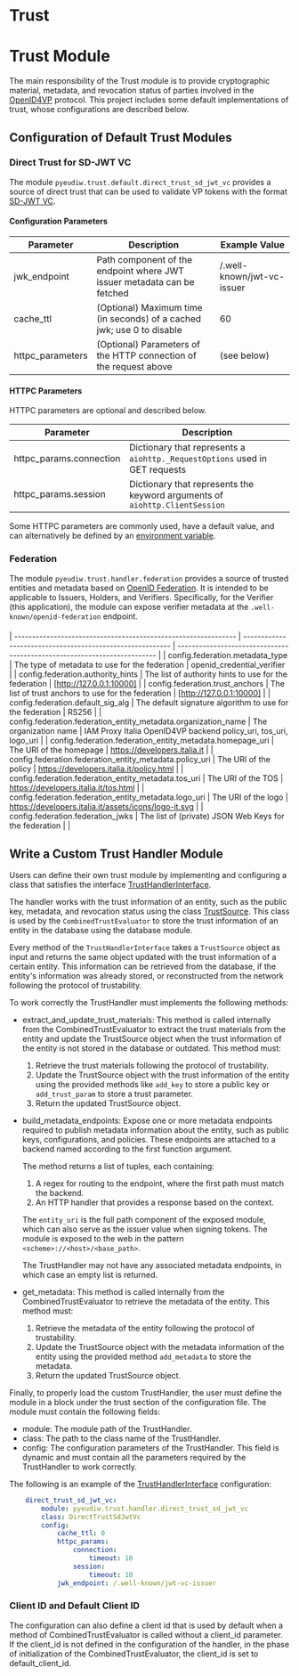 # Trust 

# Trust Module

The main responsibility of the Trust module is to provide cryptographic material, metadata, and revocation status of parties involved in the [OpenID4VP](https://openid.net/specs/openid-4-verifiable-presentations-1_0.html) protocol. This project includes some default implementations of trust, whose configurations are described below.

## Configuration of Default Trust Modules

### Direct Trust for SD-JWT VC

The module `pyeudiw.trust.default.direct_trust_sd_jwt_vc` provides a source of direct trust that can be used to validate VP tokens with the format [SD-JWT VC](https://www.ietf.org/archive/id/draft-ietf-oauth-sd-jwt-vc-05.html).

#### Configuration Parameters

| Parameter        | Description                                                             | Example Value              |
| ---------------- | ----------------------------------------------------------------------- | -------------------------- |
| jwk_endpoint     | Path component of the endpoint where JWT issuer metadata can be fetched | /.well-known/jwt-vc-issuer |
| cache_ttl        | (Optional) Maximum time (in seconds) of a cached jwk; use 0 to disable  | 60                         |
| httpc_parameters | (Optional) Parameters of the HTTP connection of the request above       | (see below)                |

#### HTTPC Parameters

HTTPC parameters are optional and described below.

| Parameter               | Description                                                                 |
| ----------------------- | --------------------------------------------------------------------------- |
| httpc_params.connection | Dictionary that represents a `aiohttp._RequestOptions` used in GET requests |
| httpc_params.session    | Dictionary that represents the keyword arguments of `aiohttp.ClientSession` |

Some HTTPC parameters are commonly used, have a default value, and can alternatively be defined by an [environment variable](https://github.com/italia/eudi-wallet-it-python/blob/dev/README.SATOSA.md).

### Federation

The module `pyeudiw.trust.handler.federation` provides a source of trusted entities and metadata based on [OpenID Federation](https://openid.net/specs/openid-federation-1_0.html). It is intended to be applicable to Issuers, Holders, and Verifiers. Specifically, for the Verifier (this application), the module can expose verifier metadata at the `.well-known/openid-federation` endpoint.

####
| -------------------------------------------------------------- | --------------------------------------------------------- | ------------------------------------------------------------------------ |
| config.federation.metadata_type                                | The type of metadata to use for the federation            | openid_credential_verifier                                                     |
| config.federation.authority_hints                              | The list of authority hints to use for the federation     | [http://127.0.0.1:10000]                                                 |
| config.federation.trust_anchors                                | The list of trust anchors to use for the federation       | [http://127.0.0.1:10000]                                                 |
| config.federation.default_sig_alg                              | The default signature algorithm to use for the federation | RS256                                                                    |
| config.federation.federation_entity_metadata.organization_name | The organization name                                     | IAM Proxy Italia OpenID4VP backend policy_uri, tos_uri, logo_uri |
| config.federation.federation_entity_metadata.homepage_uri      | The URI of the homepage                                   | https://developers.italia.it                                             |
| config.federation.federation_entity_metadata.policy_uri        | The URI of the policy                                     | https://developers.italia.it/policy.html                                 |
| config.federation.federation_entity_metadata.tos_uri           | The URI of the TOS                                        | https://developers.italia.it/tos.html                                    |
| config.federation.federation_entity_metadata.logo_uri          | The URI of the logo                                       | https://developers.italia.it/assets/icons/logo-it.svg                    |
| config.federation.federation_jwks                              | The list of (private) JSON Web Keys for the federation    |                                                                          |


## Write a Custom Trust Handler Module

Users can define their own trust module by implementing and configuring a class that satisfies the interface [TrustHandlerInterface](/pyeudiw/trust/handler/interface.py).

The handler works with the trust information of an entity, such as the public key, metadata, and revocation status using the class [TrustSource](/pyeudiw/trust/model/trust_source.py). This class is used by the `CombinedTrustEvaluator` to store the trust information of an entity in the database using the database module.

Every method of the `TrustHandlerInterface` takes a `TrustSource` object as input and returns the same object updated with the trust information of a certain entity. This information can be retrieved from the database, if the entity's information was already stored, or reconstructed from the network following the protocol of trustability.

To work correctly the TrustHandler must implements the following methods:

- extract_and_update_trust_materials:
    This method is called internally from the CombinedTrustEvaluator to extract the trust materials from the entity and update the TrustSource object when the trust information of the entity is not stored in the database or outdated. This method must:
    1. Retrieve the trust materials following the protocol of trustability.
    2. Update the TrustSource object with the trust information of the entity using the provided methods like `add_key` to store a public key or `add_trust_param` to store a trust parameter.
    3. Return the updated TrustSource object.

- build_metadata_endpoints: 
    Expose one or more metadata endpoints required to publish metadata information about the entity, such as public keys, configurations, and policies. These endpoints are attached to a backend named according to the first function argument.

    The method returns a list of tuples, each containing:
    1. A regex for routing to the endpoint, where the first path must match the backend.
    2. An HTTP handler that provides a response based on the context.

    The `entity_uri` is the full path component of the exposed module, which can also serve as the issuer value when signing tokens. The module is exposed to the web in the pattern `<scheme>://<host>/<base_path>`.

    The TrustHandler may not have any associated metadata endpoints, in which case an empty list is returned.

- get_metadata:
    This method is called internally from the CombinedTrustEvaluator to retrieve the metadata of the entity. This method must:
    1. Retrieve the metadata of the entity following the protocol of trustability.
    2. Update the TrustSource object with the metadata information of the entity using the provided method `add_metadata` to store the metadata.
    3. Return the updated TrustSource object.


Finally, to properly load the custom TrustHandler, the user must define the module in a block under the trust section of the configuration file. The module must contain the following fields:

- module: The module path of the TrustHandler.
- class: The path to the class name of the TrustHandler.
- config: The configuration parameters of the TrustHandler.
          This field is dynamic and must contain all the parameters required by the TrustHandler to work correctly.

The following is an example of the [TrustHandlerInterface](/pyeudiw/trust/handler/interface.py) configuration:

```yaml
    direct_trust_sd_jwt_vc:
        module: pyeudiw.trust.handler.direct_trust_sd_jwt_vc
        class: DirectTrustSdJwtVc
        config:
            cache_ttl: 0
            httpc_params:
                connection:
                    timeout: 10
                session:
                    timeout: 10
            jwk_endpoint: /.well-known/jwt-vc-issuer
```

### Client ID and Default Client ID
The configuration can also define a client id that is used by default when a method of CombinedTrustEvaluator is called without a client_id parameter. 
If the client_id is not defined in the configuration of the handler, in the phase of initialization of the CombinedTrustEvaluator, the client_id is set to default_client_id.